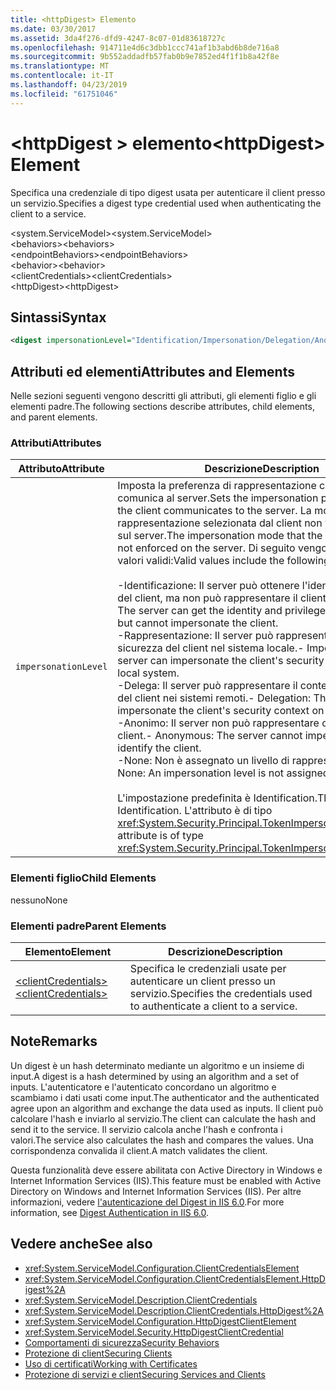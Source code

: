 ```yaml
---
title: <httpDigest> Elemento
ms.date: 03/30/2017
ms.assetid: 3da4f276-dfd9-4247-8c07-01d83618727c
ms.openlocfilehash: 914711e4d6c3dbb1ccc741af1b3abd6b8de716a8
ms.sourcegitcommit: 9b552addadfb57fab0b9e7852ed4f1f1b8a42f8e
ms.translationtype: MT
ms.contentlocale: it-IT
ms.lasthandoff: 04/23/2019
ms.locfileid: "61751046"
---
```

# <a name="httpdigest-element"></a><span data-ttu-id="2f27e-102">\<httpDigest > elemento</span><span class="sxs-lookup"><span data-stu-id="2f27e-102">\<httpDigest> Element</span></span>
<span data-ttu-id="2f27e-103">Specifica una credenziale di tipo digest usata per autenticare il client presso un servizio.</span><span class="sxs-lookup"><span data-stu-id="2f27e-103">Specifies a digest type credential used when authenticating the client to a service.</span></span>  
  
 <span data-ttu-id="2f27e-104">\<system.ServiceModel></span><span class="sxs-lookup"><span data-stu-id="2f27e-104">\<system.ServiceModel></span></span>  
<span data-ttu-id="2f27e-105">\<behaviors></span><span class="sxs-lookup"><span data-stu-id="2f27e-105">\<behaviors></span></span>  
<span data-ttu-id="2f27e-106">\<endpointBehaviors></span><span class="sxs-lookup"><span data-stu-id="2f27e-106">\<endpointBehaviors></span></span>  
<span data-ttu-id="2f27e-107">\<behavior></span><span class="sxs-lookup"><span data-stu-id="2f27e-107">\<behavior></span></span>  
<span data-ttu-id="2f27e-108">\<clientCredentials></span><span class="sxs-lookup"><span data-stu-id="2f27e-108">\<clientCredentials></span></span>  
<span data-ttu-id="2f27e-109">\<httpDigest></span><span class="sxs-lookup"><span data-stu-id="2f27e-109">\<httpDigest></span></span>  
  
## <a name="syntax"></a><span data-ttu-id="2f27e-110">Sintassi</span><span class="sxs-lookup"><span data-stu-id="2f27e-110">Syntax</span></span>  
  
```xml  
<digest impersonationLevel="Identification/Impersonation/Delegation/Anonymous/None" />
```  
  
## <a name="attributes-and-elements"></a><span data-ttu-id="2f27e-111">Attributi ed elementi</span><span class="sxs-lookup"><span data-stu-id="2f27e-111">Attributes and Elements</span></span>  
 <span data-ttu-id="2f27e-112">Nelle sezioni seguenti vengono descritti gli attributi, gli elementi figlio e gli elementi padre.</span><span class="sxs-lookup"><span data-stu-id="2f27e-112">The following sections describe attributes, child elements, and parent elements.</span></span>  
  
### <a name="attributes"></a><span data-ttu-id="2f27e-113">Attributi</span><span class="sxs-lookup"><span data-stu-id="2f27e-113">Attributes</span></span>  
  
|<span data-ttu-id="2f27e-114">Attributo</span><span class="sxs-lookup"><span data-stu-id="2f27e-114">Attribute</span></span>|<span data-ttu-id="2f27e-115">Descrizione</span><span class="sxs-lookup"><span data-stu-id="2f27e-115">Description</span></span>|  
|---------------|-----------------|  
|`impersonationLevel`|<span data-ttu-id="2f27e-116">Imposta la preferenza di rappresentazione che il client comunica al server.</span><span class="sxs-lookup"><span data-stu-id="2f27e-116">Sets the impersonation preference that the client communicates to the server.</span></span> <span data-ttu-id="2f27e-117">La modalità di rappresentazione selezionata dal client non viene imposta sul server.</span><span class="sxs-lookup"><span data-stu-id="2f27e-117">The impersonation mode that the client selects is not enforced on the server.</span></span> <span data-ttu-id="2f27e-118">Di seguito vengono elencati i valori validi:</span><span class="sxs-lookup"><span data-stu-id="2f27e-118">Valid values include the following:</span></span><br /><br /> <span data-ttu-id="2f27e-119">-Identificazione: Il server può ottenere l'identità e i privilegi del client, ma non può rappresentare il client.</span><span class="sxs-lookup"><span data-stu-id="2f27e-119">-   Identification: The server can get the identity and privileges of the client, but cannot impersonate the client.</span></span><br /><span data-ttu-id="2f27e-120">-Rappresentazione: Il server può rappresentare il contesto di sicurezza del client nel sistema locale.</span><span class="sxs-lookup"><span data-stu-id="2f27e-120">-   Impersonation: The server can impersonate the client's security context on the local system.</span></span><br /><span data-ttu-id="2f27e-121">-Delega: Il server può rappresentare il contesto di sicurezza del client nei sistemi remoti.</span><span class="sxs-lookup"><span data-stu-id="2f27e-121">-   Delegation: The server can impersonate the client's security context on remote systems.</span></span><br /><span data-ttu-id="2f27e-122">-Anonimo: Il server non può rappresentare o identificare il client.</span><span class="sxs-lookup"><span data-stu-id="2f27e-122">-   Anonymous: The server cannot impersonate or identify the client.</span></span><br /><span data-ttu-id="2f27e-123">-None: Non è assegnato un livello di rappresentazione.</span><span class="sxs-lookup"><span data-stu-id="2f27e-123">-   None: An impersonation level is not assigned.</span></span><br /><br /> <span data-ttu-id="2f27e-124">L'impostazione predefinita è Identification.</span><span class="sxs-lookup"><span data-stu-id="2f27e-124">The default is Identification.</span></span> <span data-ttu-id="2f27e-125">L'attributo è di tipo <xref:System.Security.Principal.TokenImpersonationLevel>.</span><span class="sxs-lookup"><span data-stu-id="2f27e-125">This attribute is of type <xref:System.Security.Principal.TokenImpersonationLevel>.</span></span>|  
  
### <a name="child-elements"></a><span data-ttu-id="2f27e-126">Elementi figlio</span><span class="sxs-lookup"><span data-stu-id="2f27e-126">Child Elements</span></span>  
 <span data-ttu-id="2f27e-127">nessuno</span><span class="sxs-lookup"><span data-stu-id="2f27e-127">None</span></span>  
  
### <a name="parent-elements"></a><span data-ttu-id="2f27e-128">Elementi padre</span><span class="sxs-lookup"><span data-stu-id="2f27e-128">Parent Elements</span></span>  
  
|<span data-ttu-id="2f27e-129">Elemento</span><span class="sxs-lookup"><span data-stu-id="2f27e-129">Element</span></span>|<span data-ttu-id="2f27e-130">Descrizione</span><span class="sxs-lookup"><span data-stu-id="2f27e-130">Description</span></span>|  
|-------------|-----------------|  
|[<span data-ttu-id="2f27e-131">\<clientCredentials></span><span class="sxs-lookup"><span data-stu-id="2f27e-131">\<clientCredentials></span></span>](../../../../../docs/framework/configure-apps/file-schema/wcf/clientcredentials.md)|<span data-ttu-id="2f27e-132">Specifica le credenziali usate per autenticare un client presso un servizio.</span><span class="sxs-lookup"><span data-stu-id="2f27e-132">Specifies the credentials used to authenticate a client to a service.</span></span>|  
  
## <a name="remarks"></a><span data-ttu-id="2f27e-133">Note</span><span class="sxs-lookup"><span data-stu-id="2f27e-133">Remarks</span></span>  
 <span data-ttu-id="2f27e-134">Un digest è un hash determinato mediante un algoritmo e un insieme di input.</span><span class="sxs-lookup"><span data-stu-id="2f27e-134">A digest is a hash determined by using an algorithm and a set of inputs.</span></span> <span data-ttu-id="2f27e-135">L'autenticatore e l'autenticato concordano un algoritmo e scambiamo i dati usati come input.</span><span class="sxs-lookup"><span data-stu-id="2f27e-135">The authenticator and the authenticated agree upon an algorithm and exchange the data used as inputs.</span></span> <span data-ttu-id="2f27e-136">Il client può calcolare l'hash e inviarlo al servizio.</span><span class="sxs-lookup"><span data-stu-id="2f27e-136">The client can calculate the hash and send it to the service.</span></span> <span data-ttu-id="2f27e-137">Il servizio calcola anche l'hash e confronta i valori.</span><span class="sxs-lookup"><span data-stu-id="2f27e-137">The service also calculates the hash and compares the values.</span></span> <span data-ttu-id="2f27e-138">Una corrispondenza convalida il client.</span><span class="sxs-lookup"><span data-stu-id="2f27e-138">A match validates the client.</span></span>  
  
 <span data-ttu-id="2f27e-139">Questa funzionalità deve essere abilitata con Active Directory in Windows e Internet Information Services (IIS).</span><span class="sxs-lookup"><span data-stu-id="2f27e-139">This feature must be enabled with Active Directory on Windows and Internet Information Services (IIS).</span></span> <span data-ttu-id="2f27e-140">Per altre informazioni, vedere [l'autenticazione del Digest in IIS 6.0](https://go.microsoft.com/fwlink/?LinkId=88443).</span><span class="sxs-lookup"><span data-stu-id="2f27e-140">For more information, see [Digest Authentication in IIS 6.0](https://go.microsoft.com/fwlink/?LinkId=88443).</span></span>  
  
## <a name="see-also"></a><span data-ttu-id="2f27e-141">Vedere anche</span><span class="sxs-lookup"><span data-stu-id="2f27e-141">See also</span></span>

- <xref:System.ServiceModel.Configuration.ClientCredentialsElement>
- <xref:System.ServiceModel.Configuration.ClientCredentialsElement.HttpDigest%2A>
- <xref:System.ServiceModel.Description.ClientCredentials>
- <xref:System.ServiceModel.Description.ClientCredentials.HttpDigest%2A>
- <xref:System.ServiceModel.Configuration.HttpDigestClientElement>
- <xref:System.ServiceModel.Security.HttpDigestClientCredential>
- [<span data-ttu-id="2f27e-142">Comportamenti di sicurezza</span><span class="sxs-lookup"><span data-stu-id="2f27e-142">Security Behaviors</span></span>](../../../../../docs/framework/wcf/feature-details/security-behaviors-in-wcf.md)
- [<span data-ttu-id="2f27e-143">Protezione di client</span><span class="sxs-lookup"><span data-stu-id="2f27e-143">Securing Clients</span></span>](../../../../../docs/framework/wcf/securing-clients.md)
- [<span data-ttu-id="2f27e-144">Uso di certificati</span><span class="sxs-lookup"><span data-stu-id="2f27e-144">Working with Certificates</span></span>](../../../../../docs/framework/wcf/feature-details/working-with-certificates.md)
- [<span data-ttu-id="2f27e-145">Protezione di servizi e client</span><span class="sxs-lookup"><span data-stu-id="2f27e-145">Securing Services and Clients</span></span>](../../../../../docs/framework/wcf/feature-details/securing-services-and-clients.md)

